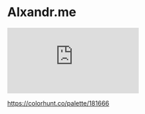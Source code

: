 # Alxandr.me

[![Build history](https://buildstats.info/travisci/chart/Alxandr/alxandr.me)](https://travis-ci.org/Alxandr/alxandr.me)

https://colorhunt.co/palette/181666
